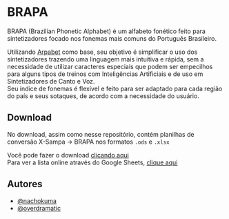 # BRAPA

BRAPA (Brazilian Phonetic Alphabet) é um alfabeto fonético feito para sintetizadores focado nos fonemas mais comuns do Português Brasileiro.

Utilizando [Arpabet](https://en.wikipedia.org/wiki/ARPABET) como base, seu objetivo é simplificar o uso dos sintetizadores trazendo uma linguagem mais intuítiva e rápida, sem a necessidade de utilizar caracteres especiais que podem ser empecilhos para alguns tipos de treinos com Inteligências Artificiais e de uso em Sintetizadores de Canto e Voz.</br>
Seu índice de fonemas é flexível e feito para ser adaptado para cada região do país e seus sotaques, de acordo com a necessidade do usuário.

## Download
No download, assim como nesse repositório, contém planilhas de conversão X-Sampa -> BRAPA nos formatos `.ods` e `.xlsx`

Você pode fazer o download [clicando aqui](https://github.com/overdramatic/BRAPA/archive/refs/heads/main.zip "Release")<br/>
Para ver a lista online através do Google Sheets, [clique aqui](https://docs.google.com/spreadsheets/d/e/2PACX-1vTO5M3ZI9Hfe09PyiCd-VcFjXziGj3R1rGJoJTva9zLtkuDHYuPz18o959Wnb7Mt89yR-F0AKw1U8pU/pubhtml "Google Sheets")

## Autores

- [@nachokuma](https://github.com/nachokuma)
- [@overdramatic](https://github.com/overdramatic)
